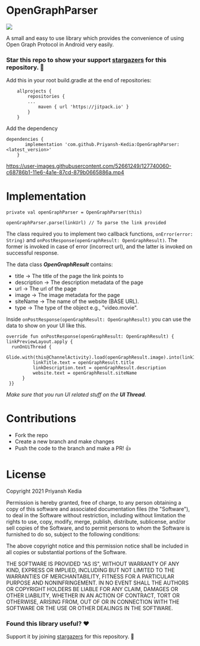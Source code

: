 # OpenGraphParser
[![](https://jitpack.io/v/Priyansh-Kedia/OpenGraphParser.svg)](https://jitpack.io/#Priyansh-Kedia/OpenGraphParser)


A small and easy to use library which provides the convenience of using Open Graph Protocol in Android very easily.

### Star this repo to show your support [stargazers](https://github.com/Priyansh-Kedia/OpenGraphParser/stargazers) for this repository. :star2:

Add this in your root build.gradle at the end of repositories:

		allprojects {
			repositories {
			...
				maven { url 'https://jitpack.io' }
			}
		}

Add the dependency

	dependencies {
		   implementation 'com.github.Priyansh-Kedia:OpenGraphParser:<latest_version>'
		}



https://user-images.githubusercontent.com/52661249/127740060-c68786b1-11e6-4a1e-87cd-879b0665886a.mp4



# Implementation

    private val openGraphParser = OpenGraphParser(this)
	
	openGraphParser.parse(linkUrl) // To parse the link provided

The class required you to implement two callback functions, `onError(error: String)` and `onPostResponse(openGraphResult: OpenGraphResult)`. The former is invoked in case of error (incorrect url), and the latter is invoked on successful response. 

The data class ***OpenGraphResult*** contains:
			

 - title -> The title of the page the link points to
 - description -> The description metadata of the page
 - url -> The url of the page
 - image -> The image metadata for the page
 - siteName -> The name of the website (BASE URL).
 - type -> The type of the object e.g., "video.movie".

Inside `onPostResponse(openGraphResult: OpenGraphResult)` you can use the data to show on your UI like this. 

    override fun onPostResponse(openGraphResult: OpenGraphResult) {  
    linkPreviewLayout.apply {  
	  runOnUiThread {  
	  Glide.with(this@ChannelActivity).load(openGraphResult.image).into(linkImage)  
	          linkTitle.text = openGraphResult.title  
			  linkDescription.text = openGraphResult.description  
			  website.text = openGraphResult.siteName  
		  }  
	 }}
*Make sure that you run UI related stuff on the **UI Thread***.

# Contributions
- Fork the repo
- Create a new branch and make changes
- Push the code to the branch and make a PR! :+1:

# License
Copyright 2021 Priyansh Kedia

Permission is hereby granted, free of charge, to any person obtaining a copy of this software and associated documentation files (the "Software"), to deal in the Software without restriction, including without limitation the rights to use, copy, modify, merge, publish, distribute, sublicense, and/or sell copies of the Software, and to permit persons to whom the Software is furnished to do so, subject to the following conditions:

The above copyright notice and this permission notice shall be included in all copies or substantial portions of the Software.

THE SOFTWARE IS PROVIDED "AS IS", WITHOUT WARRANTY OF ANY KIND, EXPRESS OR IMPLIED, INCLUDING BUT NOT LIMITED TO THE WARRANTIES OF MERCHANTABILITY, FITNESS FOR A PARTICULAR PURPOSE AND NONINFRINGEMENT. IN NO EVENT SHALL THE AUTHORS OR COPYRIGHT HOLDERS BE LIABLE FOR ANY CLAIM, DAMAGES OR OTHER LIABILITY, WHETHER IN AN ACTION OF CONTRACT, TORT OR OTHERWISE, ARISING FROM, OUT OF OR IN CONNECTION WITH THE SOFTWARE OR THE USE OR OTHER DEALINGS IN THE SOFTWARE.


### Found this library useful? :heart:

Support it by joining [stargazers](https://github.com/Priyansh-Kedia/OpenGraphParser/stargazers) for this repository. :star2:
